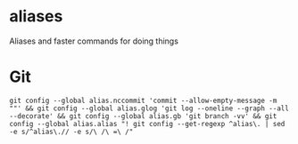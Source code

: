 # aliases
Aliases and faster commands for doing things

# Git

```
git config --global alias.nccommit 'commit --allow-empty-message -m ""' && git config --global alias.glog 'git log --oneline --graph --all --decorate' && git config --global alias.gb 'git branch -vv' && git config --global alias.alias "! git config --get-regexp ^alias\. | sed -e s/^alias\.// -e s/\ /\ =\ /"
```
